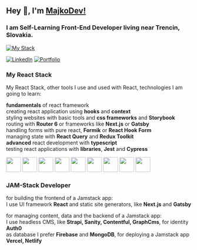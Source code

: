 ## Hey 👋, I'm [MajkoDev!](https://github.com/MajkoDev)

### I am Self-Learning Front-End Developer living near Trencin, Slovakia.

[![My Stack](https://skills.thijs.gg/icons?i=vscode,react,js&theme=dark)](https://skills.thijs.gg)





[![LinkedIn](https://img.shields.io/badge/-LinkedIn-0e76a8?style=flat-square&logo=Linkedin&logoColor=white)](https://www.linkedin.com/in/marian-holly-8b73bb242/)
[![Portfolio](https://img.shields.io/badge/Website-3b5998?style=flat-square&logo=google-chrome&logoColor=white)](https://majkodev.netlify.app/)

### My React Stack

My React Stack, other tools I use and used with React, technologies I am going to learn:

**fundamentals** of react framework <br />
creating react application using **hooks** and **context** <br />
styling websites with basic tools and **css frameworks** and **Storybook** <br />
routing with **Router 6** or frameworks like **Next.js** or **Gatsby** <br />
handling forms with pure react, **Formik** or **React Hook Form** <br />
managing state with **React Query** and **Redux Toolkit** <br />
**advanced** react development with **typescript** <br />
testing react applications with **libraries**, **Jest** and **Cypress**

<img src="https://cdn.jsdelivr.net/gh/devicons/devicon/icons/react/react-original.svg" width="40" height="40" /> <img src="https://cdn.jsdelivr.net/gh/devicons/devicon/icons/nextjs/nextjs-original.svg" width="40" height="40" /> <img src="https://cdn.jsdelivr.net/gh/devicons/devicon/icons/gatsby/gatsby-plain.svg" width="40" height="40" /> <img src="https://cdn.jsdelivr.net/gh/devicons/devicon/icons/redux/redux-original.svg" width="40" height="40" /> <img src="https://cdn.jsdelivr.net/gh/devicons/devicon/icons/typescript/typescript-original.svg" width="40" height="40" /> <img src="https://cdn.jsdelivr.net/gh/devicons/devicon/icons/storybook/storybook-original.svg" width="40" height="40" /> <img src="https://cdn.jsdelivr.net/gh/devicons/devicon/icons/materialui/materialui-original.svg" width="40" height="40" /> <img src="https://cdn.jsdelivr.net/gh/devicons/devicon/icons/tailwindcss/tailwindcss-plain.svg" width="40" height="40" /> <img src="https://cdn.jsdelivr.net/gh/devicons/devicon/icons/jest/jest-plain.svg" width="40" height="40" />

### JAM-Stack Developer

for building the frontend of a Jamstack app:  <br />
I use UI framework **React** and static site generators, like **Next.js** and **Gatsby**

for managing content, data and the backend of a Jamstack app: <br />
I use headless CMS, like **Strapi, Sanity, Contentful, GraphCms**, for identity **Auth0**  <br />
as database I prefer **Firebase** and **MongoDB**, for deploying a Jamstack app **Vercel, Netlify**





